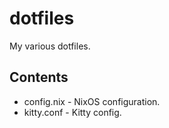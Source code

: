 # dotfiles
My various dotfiles.

## Contents
- config.nix - NixOS configuration.
- kitty.conf - Kitty config.
